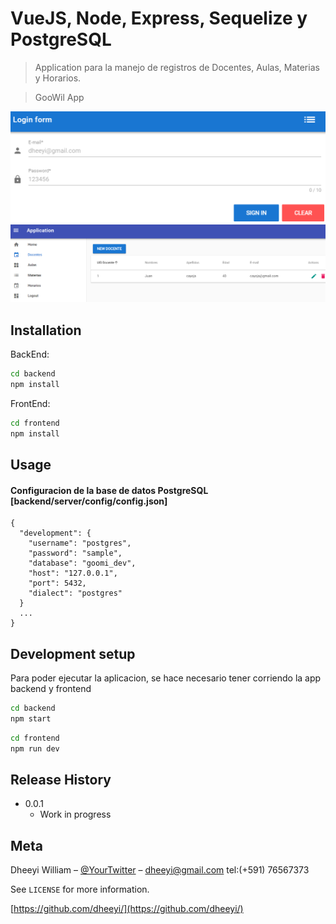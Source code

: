 # VueJS, Node, Express, Sequelize y PostgreSQL
> Application para la manejo de registros de Docentes, Aulas, Materias y Horarios.

>GooWil App 

![](login.png)
![](screen.png)

## Installation

BackEnd:

```sh
cd backend
npm install
```

FrontEnd:

```sh
cd frontend
npm install
```

## Usage

#### Configuracion de la base de datos PostgreSQL [backend/server/config/config.json]
        
    {
      "development": {
        "username": "postgres",
        "password": "sample",
        "database": "goomi_dev",
        "host": "127.0.0.1",
        "port": 5432,
        "dialect": "postgres"
      }
      ...
    }

## Development setup

Para poder ejecutar la aplicacion, se hace necesario tener corriendo la app backend y frontend

```sh
cd backend
npm start
```

```sh
cd frontend
npm run dev
```

## Release History

* 0.0.1
    * Work in progress

## Meta

Dheeyi William – [@YourTwitter](https://twitter.com/dheeyi) – dheeyi@gmail.com tel:(+591) 76567373

See ``LICENSE`` for more information.

[https://github.com/dheeyi/](https://github.com/dheeyi/)

